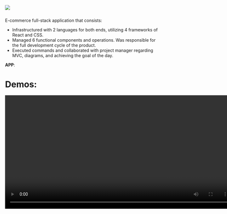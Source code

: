 
# <img src='https://r.lvmh-static.com/uploads/2017/09/21427257_1616245731759377_453079733919700565_o-1584x872.png' width='500'>

E-commerce full-stack application that consists:
* Infrastructured with 2 languages for both ends, utilizing 4 frameworks of React and CSS.
* Managed 6 functional components and operations. Was responsible for the full development cycle of the product. 
* Executed commands and collaborated with project manager regarding MVC, diagrams, and achieving the goal of the day.



**APP**: 

# Demos:


<video src='https://vimeo.com/707940460' width='750'>

#
## Technical Accomplishments

* When the app starts, I can see all products.
* I can "add" my products to the cart
* I can login to my profile from the page by clicking the login button. This change should be persisted in the backend.
* I can swipe through all products.
* I can see products details that is being fetched by its id via useParams 

**Made With:** 

<a href="https://developer.mozilla.org/en-US/docs/Web/JavaScript" target="_blank" rel="noreferrer"> <img src="https://raw.githubusercontent.com/devicons/devicon/master/icons/javascript/javascript-original.svg" alt="javascript" width="40" height="40"/> </a> 
  <a href="https://reactjs.org/" target="_blank" rel="noreferrer"> <img src="https://raw.githubusercontent.com/devicons/devicon/master/icons/react/react-original-wordmark.svg" alt="react" width="40" height="40"/> </a> 
  <a href="https://www.ruby-lang.org/en/" target="_blank" rel="noreferrer"> <img src="https://raw.githubusercontent.com/devicons/devicon/master/icons/ruby/ruby-original.svg" alt="ruby" width="40" height="40"/> </a>
   <a href="https://rubyonrails.org" target="_blank" rel="noreferrer"> <img src="https://raw.githubusercontent.com/devicons/devicon/master/icons/rails/rails-original-wordmark.svg" alt="rails" width="40" height="40"/> </a> 
    <a href="https://www.postgresql.org" target="_blank" rel="noreferrer"> <img src="https://raw.githubusercontent.com/devicons/devicon/master/icons/postgresql/postgresql-original-wordmark.svg" alt="postgresql" width="40" height="40"/> </a>
#

## How to Run This Application:
* Install Ruby Gems with via the "Bundle Install" command
* Install required NPM nodes with the command "npm install --prefix client"
* Run the following commands in two seperate terminals:

```
// start the server
rails s 
```

```
// start the frontend interface
npm start --prefix client 
```

Developed by: 
* [Dianna Ganova](https://github.com/diiiiana99)

